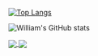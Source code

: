 <!--
**wzeng0/wzeng0** is a ✨ _special_ ✨ repository because its `README.md` (this file) appears on your GitHub profile.

Here are some ideas to get you started:

- 🔭 I’m currently working on ...
- 🌱 I’m currently learning ...
- 👯 I’m looking to collaborate on ...
- 🤔 I’m looking for help with ...
- 💬 Ask me about ...
- 📫 How to reach me: ...
- 😄 Pronouns: ...
- ⚡ Fun fact: ...
-->

[![Top Langs](https://github-readme-stats.vercel.app/api/top-langs/?username=wzeng0&layout=compact)](https://github.com/wzeng0/github-readme-stats)

 ![William's GitHub stats](https://github-readme-stats.vercel.app/api?username=zeng0&show_icons=true&theme=transparent)

<a href="https://github.com/wzeng0/github-readme-stats">
  <img align="center" src="[![Top Langs](https://github-readme-stats.vercel.app/api/top-langs/?username=wzeng0&layout=compact)](https://github.com/wzeng0/github-readme-stats)" />
</a>
<a href="https://github.com/wzeng0/convoychat">
  <img align="center" src=" ![William's GitHub stats](https://github-readme-stats.vercel.app/api?username=zeng0&show_icons=true&theme=transparent)" />
</a>
